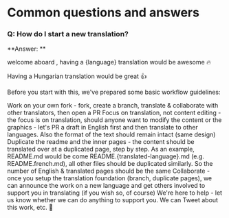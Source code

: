 # Common questions and answers

### Q: How do I start a new translation?

**Answer: ** 

welcome aboard , having a {language} translation would be awesome 🔥

Having a Hungarian translation would be great 👍

Before you start with this, we've prepared some basic workflow guidelines:

Work on your own fork - fork, create a branch, translate & collaborate with other translators, then open a PR
Focus on translation, not content editing - the focus is on translation, should anyone want to modify the content or the graphics - let's PR a draft in English first and then translate to other languages. Also the format of the text should remain intact (same design)
Duplicate the readme and the inner pages - the content should be translated over at a duplicated page, step by step. As an example, README.md would be come README.{translated-language}.md (e.g. README.french.md), all other files should be duplicated similarly. So the number of English & translated pages should be the same
Collaborate - once you setup the translation foundation (branch, duplicate pages), we can announce the work on a new language and get others involved to support you in translating (if you wish so, of course)
We're here to help - let us know whether we can do anything to support you. We can Tweet about this work, etc. 🚀

